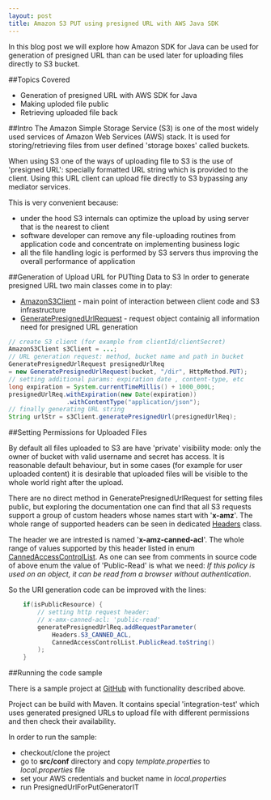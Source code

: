 ```yaml
---
layout: post
title: Amazon S3 PUT using presigned URL with AWS Java SDK
---
```


In this blog post we will explore how Amazon SDK for Java can be used for generation of
presigned URL than can be used later for uploading files directly to S3 bucket.

##Topics Covered
* Generation of presigned URL with AWS SDK for Java
* Making uploded file public 
* Retrieving uploaded file back 

##Intro
The Amazon Simple Storage Service (S3) is one of the most widely used services of Amazon Web Services (AWS) stack. It is used for storing/retrieving files from user defined 'storage boxes' called buckets. 

When using S3 one of the ways of uploading file to S3 is the use of 'presigned URL': specially formatted URL string which is provided to the client. Using this URL client can upload file directly to S3 bypassing any mediator services.  


This is very convenient because:

* under the hood S3 internals can optimize the upload by using server that is the nearest to client
* software developer can remove any file-uploading routines from application code and concentrate on implementing business logic
* all the file handling logic is performed by S3 servers thus improving the overall performance of application


##Generation of Upload URL for PUTting Data to S3
In order to generate presigned URL two main classes come in to play:

* [AmazonS3Client](http://docs.aws.amazon.com/AWSJavaSDK/latest/javadoc/com/amazonaws/services/s3/AmazonS3Client.html) - main point of interaction between client code and S3 infrastructure
* [GeneratePresignedUrlRequest](http://docs.aws.amazon.com/AWSJavaSDK/latest/javadoc/com/amazonaws/services/s3/model/GeneratePresignedUrlRequest.html) - request object containig all information need for presigned URL generation  

```java
// create S3 client (for example from clientId/clientSecret)
AmazonS3Client s3Client = ...;
// URL generation request: method, bucket name and path in bucket
GeneratePresignedUrlRequest presignedUrlReq 
= new GeneratePresignedUrlRequest(bucket, "/dir", HttpMethod.PUT);
// setting additional params: expiration date , content-type, etc
long expiration = System.currentTimeMillis() + 1000_000L;
presignedUrlReq.withExpiration(new Date(expiration))
   				.withContentType("application/json");
// finally generating URL string
String urlStr = s3Client.generatePresignedUrl(presignedUrlReq);   				 
```
##Setting Permissions for Uploaded Files

By default all files uploaded to S3 are have 'private' visibility mode: only the owner of bucket with valid username and secret has access. It is reasonable default behaviour, but in some cases (for example for user uploaded content) it is desirable that uploaded files will be visible to the whole world right after the upload.

There are no direct method in GeneratePresignedUrlRequest for setting files public, but exploring the documentation one can find that all S3 requests support a group of custom headers whose names start with '**x-amz**'. The whole range of supported headers can be seen in dedicated [Headers](http://docs.aws.amazon.com/AWSJavaSDK/latest/javadoc/com/amazonaws/services/s3/Headers.html) class.

The header we are intrested is named '**x-amz-canned-acl**'. The whole range of values supported by this header listed in enum [CannedAccessControlList](http://docs.aws.amazon.com/AWSJavaSDK/latest/javadoc/com/amazonaws/services/s3/model/CannedAccessControlList.html). As one can see from comments in source code of above enum the value of 'Public-Read' is what we need: _If this policy is used on an object, it can be read from a browser without authentication_.

So the URl generation code can be improved with the lines:

```java
	if(isPublicResource) {
		// setting http request header:  
		// x-amx-canned-acl: 'public-read'
        generatePresignedUrlReq.addRequestParameter(
        	Headers.S3_CANNED_ACL, 
        	CannedAccessControlList.PublicRead.toString()
    	);
    }
```

##Running the code sample

There is a sample project at [GitHub](https://github.com/zstd/code.zstd.github.io/tree/master/aws-public-presigned-url) with functionality described above. 

Project can be build with Maven. It contains special 'integration-test' which uses generated presigned URLs to upload file with different permissions and then check their availability.

In order to run the sample:

* checkout/clone the project
* go to **src/conf** directory and copy *template.properties* to *local.properties* file 
* set your AWS credentials and bucket name in *local.properties*
* run PresignedUrlForPutGeneratorIT

